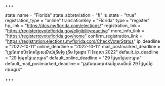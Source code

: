 +++

state_name = "Florida"
state_abbreviation = "fl"
is_state = "true"
registration_type = "online"
translationKey = "Florida"
type = "register"
hp_link = "https://dos.myflorida.com/elections/"
registration_link = "https://registertovoteflorida.gov/eligibilityreactive"
more_info_link = "https://registertovoteflorida.gov/home"
confirm_registration_link = "https://registration.elections.myflorida.com/CheckVoterStatus"
ip_deadline = "2022-10-11"
online_deadline = "2022-10-11"
mail_postmarked_deadline = "ត្រូវតែបានបិទតែមប្រៃសណីយ៍ត្រឹមថ្ងៃ​ ត្រឹម ថ្ងៃអង្គារ 11 ខែតុលា 2022"
default_ip_deadline = "29 ថ្ងៃមុនថ្ងៃបោះឆ្នោត"
default_online_deadline = "29 ថ្ងៃមុនថ្ងៃបោះឆ្នោត"
default_mail_postmarked_deadline = "ត្រូវតែបានបោះតែមប្រៃសណីយ៍ 29 ថ្ងៃមុនថ្ងៃបោះឆ្នោត"

+++